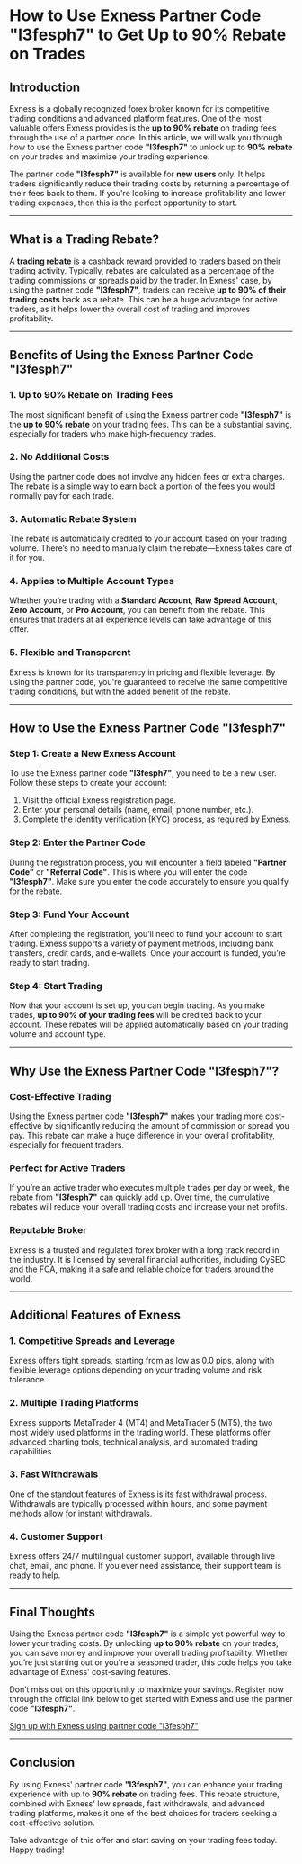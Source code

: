 # How to Use Exness Partner Code "l3fesph7" to Get Up to 90% Rebate on Trades

## Introduction

Exness is a globally recognized forex broker known for its competitive trading conditions and advanced platform features. One of the most valuable offers Exness provides is the **up to 90% rebate** on trading fees through the use of a partner code. In this article, we will walk you through how to use the Exness partner code **"l3fesph7"** to unlock up to **90% rebate** on your trades and maximize your trading experience.

The partner code **"l3fesph7"** is available for **new users** only. It helps traders significantly reduce their trading costs by returning a percentage of their fees back to them. If you're looking to increase profitability and lower trading expenses, then this is the perfect opportunity to start.

---

## What is a Trading Rebate?

A **trading rebate** is a cashback reward provided to traders based on their trading activity. Typically, rebates are calculated as a percentage of the trading commissions or spreads paid by the trader. In Exness' case, by using the partner code **"l3fesph7"**, traders can receive **up to 90% of their trading costs** back as a rebate. This can be a huge advantage for active traders, as it helps lower the overall cost of trading and improves profitability.

---

## Benefits of Using the Exness Partner Code "l3fesph7"

### 1. **Up to 90% Rebate on Trading Fees**
   The most significant benefit of using the Exness partner code **"l3fesph7"** is the **up to 90% rebate** on your trading fees. This can be a substantial saving, especially for traders who make high-frequency trades.

### 2. **No Additional Costs**
   Using the partner code does not involve any hidden fees or extra charges. The rebate is a simple way to earn back a portion of the fees you would normally pay for each trade.

### 3. **Automatic Rebate System**
   The rebate is automatically credited to your account based on your trading volume. There’s no need to manually claim the rebate—Exness takes care of it for you.

### 4. **Applies to Multiple Account Types**
   Whether you’re trading with a **Standard Account**, **Raw Spread Account**, **Zero Account**, or **Pro Account**, you can benefit from the rebate. This ensures that traders at all experience levels can take advantage of this offer.

### 5. **Flexible and Transparent**
   Exness is known for its transparency in pricing and flexible leverage. By using the partner code, you're guaranteed to receive the same competitive trading conditions, but with the added benefit of the rebate.

---

## How to Use the Exness Partner Code "l3fesph7"

### Step 1: Create a New Exness Account

To use the Exness partner code **"l3fesph7"**, you need to be a new user. Follow these steps to create your account:

1. Visit the official Exness registration page.
2. Enter your personal details (name, email, phone number, etc.).
3. Complete the identity verification (KYC) process, as required by Exness.

### Step 2: Enter the Partner Code

During the registration process, you will encounter a field labeled **"Partner Code"** or **"Referral Code"**. This is where you will enter the code **"l3fesph7"**. Make sure you enter the code accurately to ensure you qualify for the rebate.

### Step 3: Fund Your Account

After completing the registration, you’ll need to fund your account to start trading. Exness supports a variety of payment methods, including bank transfers, credit cards, and e-wallets. Once your account is funded, you’re ready to start trading.

### Step 4: Start Trading

Now that your account is set up, you can begin trading. As you make trades, **up to 90% of your trading fees** will be credited back to your account. These rebates will be applied automatically based on your trading volume and account type.

---

## Why Use the Exness Partner Code "l3fesph7"?

### **Cost-Effective Trading**
Using the Exness partner code **"l3fesph7"** makes your trading more cost-effective by significantly reducing the amount of commission or spread you pay. This rebate can make a huge difference in your overall profitability, especially for frequent traders.

### **Perfect for Active Traders**
If you’re an active trader who executes multiple trades per day or week, the rebate from **"l3fesph7"** can quickly add up. Over time, the cumulative rebates will reduce your overall trading costs and increase your net profits.

### **Reputable Broker**
Exness is a trusted and regulated forex broker with a long track record in the industry. It is licensed by several financial authorities, including CySEC and the FCA, making it a safe and reliable choice for traders around the world.

---

## Additional Features of Exness

### 1. **Competitive Spreads and Leverage**
   Exness offers tight spreads, starting from as low as 0.0 pips, along with flexible leverage options depending on your trading volume and risk tolerance.

### 2. **Multiple Trading Platforms**
   Exness supports MetaTrader 4 (MT4) and MetaTrader 5 (MT5), the two most widely used platforms in the trading world. These platforms offer advanced charting tools, technical analysis, and automated trading capabilities.

### 3. **Fast Withdrawals**
   One of the standout features of Exness is its fast withdrawal process. Withdrawals are typically processed within hours, and some payment methods allow for instant withdrawals.

### 4. **Customer Support**
   Exness offers 24/7 multilingual customer support, available through live chat, email, and phone. If you ever need assistance, their support team is ready to help.

---

## Final Thoughts

Using the Exness partner code **"l3fesph7"** is a simple yet powerful way to lower your trading costs. By unlocking **up to 90% rebate** on your trades, you can save money and improve your overall trading profitability. Whether you’re just starting out or you're a seasoned trader, this code helps you take advantage of Exness' cost-saving features.

Don’t miss out on this opportunity to maximize your savings. Register now through the official link below to get started with Exness and use the partner code **"l3fesph7"**.

[Sign up with Exness using partner code "l3fesph7"](https://one.exnesstrack.org/a/l3fesph7)

---

## Conclusion

By using Exness' partner code **"l3fesph7"**, you can enhance your trading experience with up to **90% rebate** on trading fees. This rebate structure, combined with Exness' low spreads, fast withdrawals, and advanced trading platforms, makes it one of the best choices for traders seeking a cost-effective solution.

Take advantage of this offer and start saving on your trading fees today. Happy trading!
